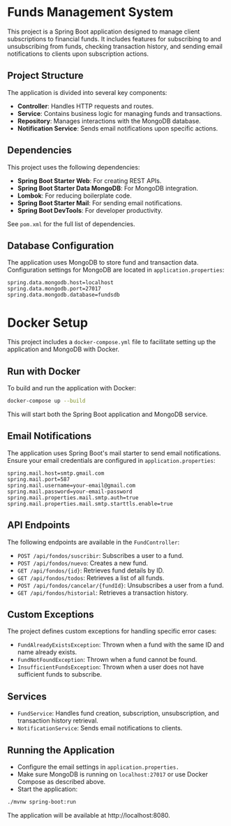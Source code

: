 # Funds Management System

This project is a Spring Boot application designed to manage client subscriptions to financial funds. It includes features for subscribing to and unsubscribing from funds, checking transaction history, and sending email notifications to clients upon subscription actions.

## Project Structure

The application is divided into several key components:
- **Controller**: Handles HTTP requests and routes.
- **Service**: Contains business logic for managing funds and transactions.
- **Repository**: Manages interactions with the MongoDB database.
- **Notification Service**: Sends email notifications upon specific actions.

## Dependencies

This project uses the following dependencies:
- **Spring Boot Starter Web**: For creating REST APIs.
- **Spring Boot Starter Data MongoDB**: For MongoDB integration.
- **Lombok**: For reducing boilerplate code.
- **Spring Boot Starter Mail**: For sending email notifications.
- **Spring Boot DevTools**: For developer productivity.

See `pom.xml` for the full list of dependencies.

## Database Configuration

The application uses MongoDB to store fund and transaction data. Configuration settings for MongoDB are located in `application.properties`:

```properties
spring.data.mongodb.host=localhost
spring.data.mongodb.port=27017
spring.data.mongodb.database=fundsdb
```

# Docker Setup
This project includes a `docker-compose.yml` file to facilitate setting up the application and MongoDB with Docker.

## Run with Docker
To build and run the application with Docker:

```bash
docker-compose up --build
```

This will start both the Spring Boot application and MongoDB service.

## Email Notifications

The application uses Spring Boot's mail starter to send email notifications. Ensure your email credentials are configured in `application.properties`:

```properties
spring.mail.host=smtp.gmail.com
spring.mail.port=587
spring.mail.username=your-email@gmail.com
spring.mail.password=your-email-password
spring.mail.properties.mail.smtp.auth=true
spring.mail.properties.mail.smtp.starttls.enable=true
```

## API Endpoints

The following endpoints are available in the `FundController`:

- `POST /api/fondos/suscribir`: Subscribes a user to a fund.
- `POST /api/fondos/nuevo`: Creates a new fund.
- `GET /api/fondos/{id}`: Retrieves fund details by ID.
- `GET /api/fondos/todos`: Retrieves a list of all funds.
- `POST /api/fondos/cancelar/{fundId}`: Unsubscribes a user from a fund.
- `GET /api/fondos/historial`: Retrieves a transaction history.

## Custom Exceptions

The project defines custom exceptions for handling specific error cases:

- `FundAlreadyExistsException`: Thrown when a fund with the same ID and name already exists.
- `FundNotFoundException`: Thrown when a fund cannot be found.
- `InsufficientFundsException`: Thrown when a user does not have sufficient funds to subscribe.

## Services
- `FundService`: Handles fund creation, subscription, unsubscription, and transaction history retrieval.
- `NotificationService`: Sends email notifications to clients.

## Running the Application

- Configure the email settings in `application.properties.`
- Make sure MongoDB is running on `localhost:27017` or use Docker Compose as described above.
- Start the application:

```bash
./mvnw spring-boot:run
```
The application will be available at http://localhost:8080.